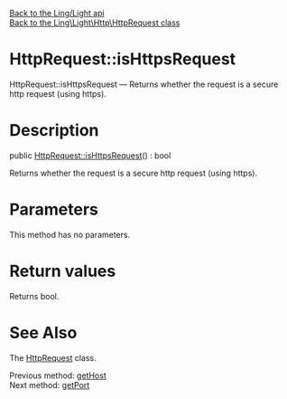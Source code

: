 [Back to the Ling/Light api](https://github.com/lingtalfi/Light/blob/master/doc/api/Ling/Light.md)<br>
[Back to the Ling\Light\Http\HttpRequest class](https://github.com/lingtalfi/Light/blob/master/doc/api/Ling/Light/Http/HttpRequest.md)


HttpRequest::isHttpsRequest
================



HttpRequest::isHttpsRequest — Returns whether the request is a secure http request (using https).




Description
================


public [HttpRequest::isHttpsRequest](https://github.com/lingtalfi/Light/blob/master/doc/api/Ling/Light/Http/HttpRequest/isHttpsRequest.md)() : bool




Returns whether the request is a secure http request (using https).




Parameters
================

This method has no parameters.


Return values
================

Returns bool.








See Also
================

The [HttpRequest](https://github.com/lingtalfi/Light/blob/master/doc/api/Ling/Light/Http/HttpRequest.md) class.

Previous method: [getHost](https://github.com/lingtalfi/Light/blob/master/doc/api/Ling/Light/Http/HttpRequest/getHost.md)<br>Next method: [getPort](https://github.com/lingtalfi/Light/blob/master/doc/api/Ling/Light/Http/HttpRequest/getPort.md)<br>

